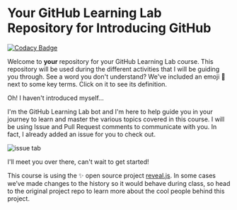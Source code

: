 # Your GitHub Learning Lab Repository for Introducing GitHub

[![Codacy Badge](https://api.codacy.com/project/badge/Grade/b9a3713dd6a24480927feb74e3027659)](https://app.codacy.com/gh/Jason-Armacost/github-slideshow?utm_source=github.com&utm_medium=referral&utm_content=Jason-Armacost/github-slideshow&utm_campaign=Badge_Grade)

Welcome to **your** repository for your GitHub Learning Lab course. This repository will be used during the different activities that I will be guiding you through. See a word you don't understand? We've included an emoji 📖 next to some key terms. Click on it to see its definition.

Oh! I haven't introduced myself...

I'm the GitHub Learning Lab bot and I'm here to help guide you in your journey to learn and master the various topics covered in this course. I will be using Issue and Pull Request comments to communicate with you. In fact, I already added an issue for you to check out.

![issue tab](https://lab.github.com/public/images/issue_tab.png)

I'll meet you over there, can't wait to get started!

This course is using the :sparkles: open source project [reveal.js](https://github.com/hakimel/reveal.js/). In some cases we’ve made changes to the history so it would behave during class, so head to the original project repo to learn more about the cool people behind this project.
